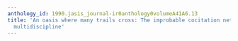 ```yaml
---
anthology_id: 1990.jasis_journal-ir0anthology0volumeA41A6.13
title: 'An oasis where many trails cross: The improbable cocitation networks of a
  multidiscipline'
---
```

